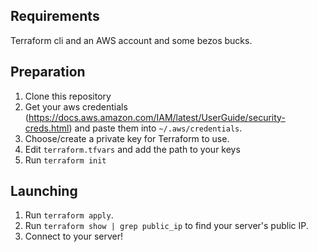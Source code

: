 ## Requirements
Terraform cli and an AWS account and some bezos bucks.
## Preparation
1. Clone this repository
1. Get your aws credentials
(https://docs.aws.amazon.com/IAM/latest/UserGuide/security-creds.html) and
paste them into `~/.aws/credentials`.
1. Choose/create a private key for Terraform to use.
1. Edit `terraform.tfvars` and add the path to your keys
1. Run `terraform init`

## Launching
1. Run `terraform apply`.
2. Run `terraform show | grep public_ip` to find your server's public IP.
3. Connect to your server!
